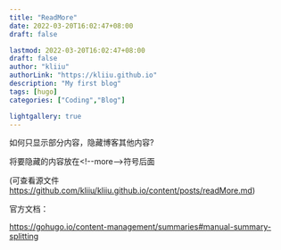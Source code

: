 ```yaml
---
title: "ReadMore"
date: 2022-03-20T16:02:47+08:00
draft: false

lastmod: 2022-03-20T16:02:47+08:00
draft: false
author: "kliiu"
authorLink: "https://kliiu.github.io"
description: "My first blog"
tags: [hugo]
categories: ["Coding","Blog"]

lightgallery: true
---
```


如何只显示部分内容，隐藏博客其他内容?

<!--more-->
[@_@]:将要隐藏的内容放在以上符号后面

将要隐藏的内容放在\<!--more-->符号后面

(可查看源文件 https://github.com/kliiu/kliiu.github.io/content/posts/readMore.md)

官方文档：

https://gohugo.io/content-management/summaries#manual-summary-splitting